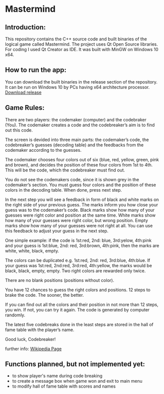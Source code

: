 # Mastermind
## Introduction:
This repository contains the C++ source code and built binaries of the logical game called Mastermind. The project uses Qt Open Source libraries. For coding I used Qt Creator as IDE. It was built with MinGW on Windows 10 x64.

## How to run the app:
You can download the built binaries in the release section of the repository. It can be run on Windows 10 by PCs having x64 architecture processor. [Download release](../../releases)

## Game Rules:
There are two players: the codemaker (computer) and the codebraker (You). The codemaker creates a code and the codebreaker’s aim is to find out this code.

The screen is devided into three main parts: the codemaker’s code, the codebreaker’s guesses (decoding table) and the feedbacks from the codemaker according to the guesses.

The codemaker chooses four colors out of six (blue, red, yellow, green, pink and brown), and decides the position of these four colors from 1st to 4th. This will be the code, which the codebreaker must find out.

You do not see the codemakers code, since it is shown grey in the codemaker’s section. You must guess four colors and the position of these colors in the decoding table. When done, press next step.

In the next step you will see a feedback in form of black and white marks on the right side of your previous guess. The marks inform you how close your guess was to the codemaker’s code. Black marks show how many of your guesses were right color and position at the same time. White marks show how many of your guesses were right color, but wrong position. Empty marks show how many of your guesses were not right at all. You can use this feedback to adjust your guess in the next step.

One simple example: if the code is 1st:red, 2nd: blue, 3rd:yelow, 4th:pink and your guess is 1st:blue, 2nd: red, 3rd:brown, 4th:pink, then the marks are white, white, black, empty.

The colors can be duplicated e.g. 1st:red, 2nd: red, 3rd:blue, 4th:blue. If your guess was 1st:red, 2nd:red, 3rd:red, 4th:yellow, the marks would be black, black, empty, empty. Two right colors are rewarded only twice.

There are no blank positions (positions without color).

You have 12 chances to guess the right colors and positions. 12 steps to brake the code. The sooner, the better.

If you can find out all the colors and their position in not more than 12 steps, you win. If not, you can try it again. The code is generated by computer randomly.

The latest five codebreaks done in the least steps are stored in the hall of fame table with the player’s name.

Good luck, Codebreaker!

further info: [Wikipedia Page](https://en.wikipedia.org/wiki/Mastermind_(board_game))

## Functions planned, but not implemented yet:
- to show player's name during code breaking
- to create a message box when game won and exit to main menu
- to modify hall of fame table with scores and names
